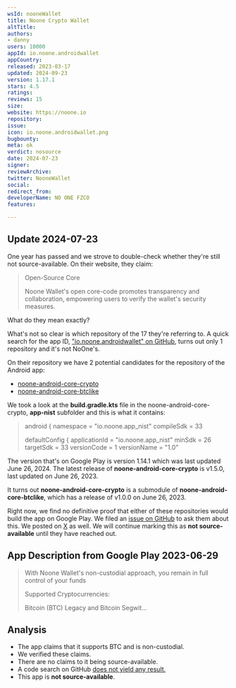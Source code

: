 ```yaml
---
wsId: nooneWallet
title: Noone Crypto Wallet
altTitle: 
authors:
- danny
users: 10000
appId: io.noone.androidwallet
appCountry: 
released: 2023-03-17
updated: 2024-09-23
version: 1.17.1
stars: 4.5
ratings: 
reviews: 15
size: 
website: https://noone.io
repository: 
issue: 
icon: io.noone.androidwallet.png
bugbounty: 
meta: ok
verdict: nosource
date: 2024-07-23
signer: 
reviewArchive: 
twitter: NooneWallet
social: 
redirect_from: 
developerName: NO ONE FZCO
features: 

---
```


## Update 2024-07-23

One year has passed and we strove to double-check whether they're still not source-available. On their website, they claim: 

> Open-Source Core
>
> Noone Wallet's open core-code promotes transparency and collaboration, empowering users to verify the wallet's security measures.

What do they mean exactly? 

What's not so clear is which repository of the 17 they're referring to. A quick search for the app ID, ["io.noone.androidwallet" on GitHub](https://github.com/search?q=%22io.noone.androidwallet%22&type=code), turns out only 1 repository and it's not NoOne's.

On their repository we have 2 potential candidates for the repository of the Android app:

- [noone-android-core-crypto](https://github.com/noonewallet/noone-android-core-crypto)
- [noone-android-core-btclike](https://github.com/noonewallet/noone-android-core-btclike) 

We took a look at the **build.gradle.kts** file in the noone-android-core-crypto, **app-nist** subfolder and this is what it contains:

> android {
>   namespace = "io.noone.app_nist"
>   compileSdk = 33
>
>   defaultConfig {
>       applicationId = "io.noone.app_nist"
>       minSdk = 26
>       targetSdk = 33
>       versionCode = 1
>       versionName = "1.0"

The version that's on Google Play is version 1.14.1 which was last updated June 26, 2024. The latest release of **noone-android-core-crypto** is v1.5.0, last updated on June 26, 2023. 

It turns out **noone-android-core-crypto** is a submodule of **noone-android-core-btclike**, which has a release of v1.0.0 on June 26, 2023. 

Right now, we find no definitive proof that either of these repositories would build the app on Google Play. We filed an [issue on GitHub](https://github.com/noonewallet/noone-android-core-crypto/issues/1) to ask them about this. We posted on [X](https://x.com/dannybuntu/status/1815597847569649877) as well. We will continue marking this as **not source-available** until they have reached out.

## App Description from Google Play 2023-06-29

> With Noone Wallet's non-custodial approach, you remain in full control of your funds
>
> Supported Cryptocurrencies:
>
> Bitcoin (BTC) Legacy and Bitcoin Segwit...

## Analysis

- The app claims that it supports BTC and is non-custodial.
- We verified these claims.
- There are no claims to it being source-available.
- A code search on GitHub [does not yield any result.](https://github.com/search?q=io.noone.androidwallet&type=code)  
- This app is **not source-available**.
